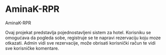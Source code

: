 # AminaK-RPR

AminaK-RPR

Ovaj projekat predstavlja pojednostavljeni sistem za hotel. Korisniku se omogućava da pogleda sobe, registruje se te napravi rezervaciju koju moze otkazati.
Admin vidi sve rezervacije, može obrisati korisnički račun te vidi sve korisničke komentare.
